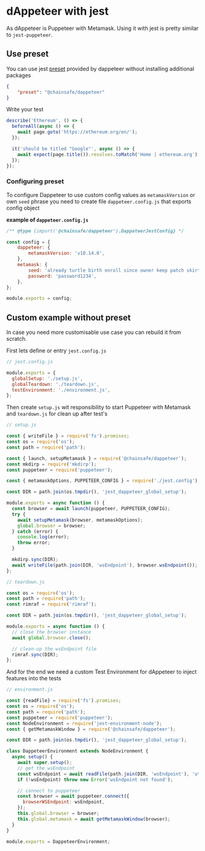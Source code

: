 # dAppeteer with jest

As dAppeteer is Puppeteer with Metamask. Using it with jest is pretty similar to `jest-puppeteer`.

## Use preset

You can use jest [preset](https://jestjs.io/docs/configuration#preset-string) provided by dappeteer without installing additional packages
```json
{
    "preset": "@chainsafe/dappeteer"
}
```
Write your test
```js
describe('Ethereum', () => {
  beforeAll(async () => {
    await page.goto('https://ethereum.org/en/');
  });

  it('should be titled "Google"', async () => {
    await expect(page.title()).resolves.toMatch('Home | ethereum.org');
  });
});
```

### Configuring preset
To configure Dappeteer to use custom config values as `metamaskVersion` or own `seed` phrase you need to create file `dappeteer.config.js` that exports config object

**example of `dappeteer.config.js`**
``` js
/** @type {import('@chainsafe/dappeteer').DappateerJestConfig} */

const config = {
    dappeteer: {
        metamaskVersion: 'v10.14.0',
    },
    metamask: {
        seed: 'already turtle birth enroll since owner keep patch skirt drift any dinner',
        password: 'password1234',
    },
};

module.exports = config;
```

## Custom example without preset

In case you need more customisable use case you can rebuild it from scratch.

First lets define or entry `jest.config.js`
```js
// jest.config.js

module.exports = {
  globalSetup: './setup.js',
  globalTeardown: './teardown.js',
  testEnvironment: './environment.js',
};
```

Then create `setup.js` wit responsibility to start Puppeteer with Metamask and `teardown.js` for clean up after test's
```js
// setup.js

const { writeFile } = require('fs').promises;
const os = require('os');
const path = require('path');

const { launch, setupMetamask } = require('@chainsafe/dappeteer');
const mkdirp = require('mkdirp');
const puppeteer = require('puppeteer');

const { metamaskOptions, PUPPETEER_CONFIG } = require('./jest.config');

const DIR = path.join(os.tmpdir(), 'jest_dappeteer_global_setup');

module.exports = async function () {
  const browser = await launch(puppeteer, PUPPETEER_CONFIG);
  try {
    await setupMetamask(browser, metamaskOptions);
    global.browser = browser;
  } catch (error) {
    console.log(error);
    throw error;
  }

  mkdirp.sync(DIR);
  await writeFile(path.join(DIR, 'wsEndpoint'), browser.wsEndpoint());
};
```
```js
// teardown.js

const os = require('os');
const path = require('path');
const rimraf = require('rimraf');

const DIR = path.join(os.tmpdir(), 'jest_dappeteer_global_setup');

module.exports = async function () {
  // close the browser instance
  await global.browser.close();

  // clean-up the wsEndpoint file
  rimraf.sync(DIR);
};
```

And for the end we need a custom Test Environment for dAppeteer to inject features into the tests
```js
// environment.js

const {readFile} = require('fs').promises;
const os = require('os');
const path = require('path');
const puppeteer = require('puppeteer');
const NodeEnvironment = require('jest-environment-node');
const { getMetamaskWindow } = require('@chainsafe/dappeteer');

const DIR = path.join(os.tmpdir(), 'jest_dappeteer_global_setup');

class DappeteerEnvironment extends NodeEnvironment {
  async setup() {
    await super.setup();
    // get the wsEndpoint
    const wsEndpoint = await readFile(path.join(DIR, 'wsEndpoint'), 'utf8');
    if (!wsEndpoint) throw new Error('wsEndpoint not found');

    // connect to puppeteer
    const browser = await puppeteer.connect({
      browserWSEndpoint: wsEndpoint,
    });
    this.global.browser = browser;
    this.global.metamask = await getMetamaskWindow(browser);
  }
}

module.exports = DappeteerEnvironment;
```
